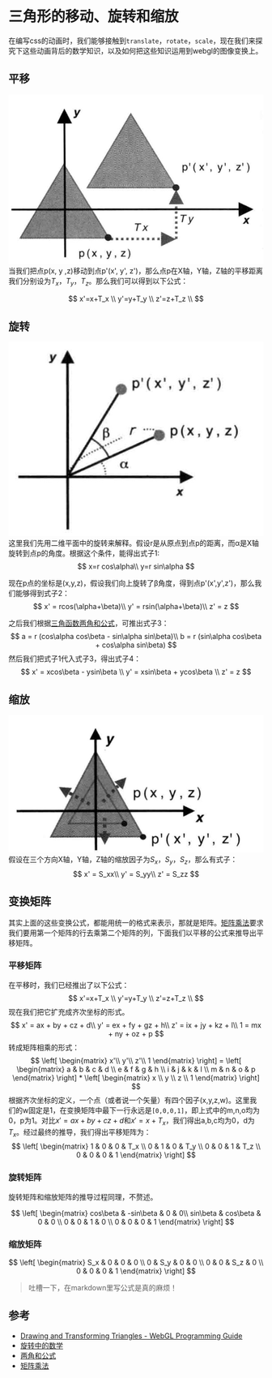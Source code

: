 # 三角形的移动、旋转和缩放

在编写css的动画时，我们能够接触到`translate`，`rotate`，`scale`，现在我们来探究下这些动画背后的数学知识，以及如何把这些知识运用到webgl的图像变换上。

## 平移
![平移](../../images/chp03-3.jpg)
当我们把点p(x, y ,z)移动到点p'(x', y', z')，那么点p在X轴，Y轴，Z轴的平移距离我们分别设为$T_x$，$T_y$，$T_z$。那么我们可以得到以下公式：  

$$
x'=x+T_x \\
y'=y+T_y \\
z'=z+T_z \\
$$

## 旋转
![旋转](../../images/chp03-4.jpg)
这里我们先用二维平面中的旋转来解释。假设r是从原点到点p的距离，而α是X轴旋转到点p的角度。根据这个条件，能得出式子1:  
$$
x=r cos\alpha\\
y=r sin\alpha
$$

现在p点的坐标是(x,y,z)，假设我们向上旋转了β角度，得到点p'(x',y',z')，那么我们能够得到式子2：  
$$
x' = rcos(\alpha+\beta)\\
y' = rsin(\alpha+\beta)\\
z' = z
$$

之后我们根据[三角函数两角和公式](https://baike.baidu.com/item/%E4%B8%A4%E8%A7%92%E5%92%8C%E5%85%AC%E5%BC%8F/10201637)，可推出式子3：  
$$
a = r (cos\alpha cos\beta - sin\alpha sin\beta)\\
b = r (sin\alpha cos\beta + cos\alpha sin\beta)
$$
然后我们把式子1代入式子3，得出式子4：  
$$
x' = xcos\beta - ysin\beta \\
y' = xsin\beta + ycos\beta \\
z' = z
$$

## 缩放
![缩放](../../images/chp03-5.jpg)
假设在三个方向X轴，Y轴，Z轴的缩放因子为$S_x$，$S_y$，$S_z$，那么有式子：  
$$
x' = S_xx\\
y' = S_yy\\
z' = S_zz
$$
## 变换矩阵
其实上面的这些变换公式，都能用统一的格式来表示，那就是矩阵。[矩阵乘法](https://baike.baidu.com/item/%E7%9F%A9%E9%98%B5%E4%B9%98%E6%B3%95/5446029)要求我们要用第一个矩阵的行去乘第二个矩阵的列，下面我们以平移的公式来推导出平移矩阵。
### 平移矩阵

在平移时，我们已经推出了以下公式：
$$
x'=x+T_x \\
y'=y+T_y \\
z'=z+T_z \\
$$
现在我们把它扩充成齐次坐标的形式。
$$
x' = ax + by + cz + d\\
y' = ex + fy + gz + h\\
z' = ix + jy + kz + l\\
1 = mx + ny + oz + p
$$
转成矩阵相乘的形式：
$$
\left[
	\begin{matrix}
	x'\\
	y'\\
	z'\\
	1
	\end{matrix}
\right] =
\left[
	\begin{matrix}
	a & b & c & d \\
	e & f & g & h \\
	i & j & k & l \\
	m & n & o & p
	\end{matrix}
\right] *
\left[
	\begin{matrix}
	x \\
	y \\
	z \\
	1
	\end{matrix}
\right]
$$
根据齐次坐标的定义，一个点（或者说一个矢量）有四个因子(x,y,z,w)。这里我们的w固定是1，在变换矩阵中最下一行永远是`[0,0,0,1]`，即上式中的m,n,o均为0，p为1。对比$x' = ax + by + cz + d$和$x'=x+T_x$，我们得出a,b,c均为0，d为$T_x$。经过最终的推导，我们得出平移矩阵为：
$$
\left[
\begin{matrix}
	1 & 0 & 0 & T_x \\
	0 & 1 & 0 & T_y \\
	0 & 0 & 1 & T_z \\
  0 & 0 & 0 & 1
\end{matrix}
\right]
$$

### 旋转矩阵
旋转矩阵和缩放矩阵的推导过程同理，不赘述。

$$
\left[
\begin{matrix}
	cos\beta & -sin\beta & 0 & 0\\
	sin\beta & cos\beta & 0 & 0 \\
	0 & 0 & 1 & 0 \\
  0 & 0 & 0 & 1
\end{matrix}
\right]
$$

### 缩放矩阵
$$
\left[
\begin{matrix}
	S_x & 0 & 0 & 0 \\
	0 & S_y & 0 & 0 \\
	0 & 0 & S_z & 0 \\
  0 & 0 & 0 & 1
\end{matrix}
\right]
$$

> 吐槽一下，在markdown里写公式是真的麻烦！


## 参考
* [Drawing and Transforming Triangles - WebGL Programming Guide](https://sites.google.com/site/webglbook/home/chapter-3)
* [旋转中的数学](https://zhuanlan.zhihu.com/p/382242423)
* [两角和公式](https://baike.baidu.com/item/%E4%B8%A4%E8%A7%92%E5%92%8C%E5%85%AC%E5%BC%8F/10201637)
* [矩阵乘法](https://baike.baidu.com/item/%E7%9F%A9%E9%98%B5%E4%B9%98%E6%B3%95/5446029)